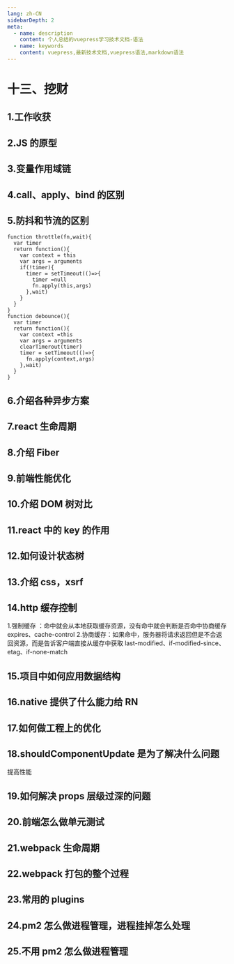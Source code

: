 ```yaml
---
lang: zh-CN
sidebarDepth: 2
meta:
  - name: description
    content: 个人总结的vuepress学习技术文档-语法
  - name: keywords
    content: vuepress,最新技术文档,vuepress语法,markdown语法
---
```


# 十三、挖财

## 1.工作收获

## 2.JS 的原型

## 3.变量作用域链

## 4.call、apply、bind 的区别

## 5.防抖和节流的区别

```
function throttle(fn,wait){
  var timer
  return function(){
    var context = this
    var args = arguments
    if(!timer){
      timer = setTimeout(()=>{
        timer =null
        fn.apply(this,args)
      },wait)
    }
  }
}
function debounce(){
  var timer
  return function(){
    var context =this
    var args = arguments
    clearTimerout(timer)
    timer = setTimeout(()=>{
      fn.apply(context,args)
    },wait)
  }
}
```

## 6.介绍各种异步方案

## 7.react 生命周期

## 8.介绍 Fiber

## 9.前端性能优化

## 10.介绍 DOM 树对比

## 11.react 中的 key 的作用

## 12.如何设计状态树

## 13.介绍 css，xsrf

## 14.http 缓存控制

1.强制缓存 ：命中就会从本地获取缓存资源，没有命中就会判断是否命中协商缓存 expires、cache-control 2.协商缓存：如果命中，服务器将请求返回但是不会返回资源，而是告诉客户端直接从缓存中获取 last-modified、if-modified-since、etag、if-none-match

## 15.项目中如何应用数据结构

## 16.native 提供了什么能力给 RN

## 17.如何做工程上的优化

## 18.shouldComponentUpdate 是为了解决什么问题

提高性能

## 19.如何解决 props 层级过深的问题

## 20.前端怎么做单元测试

## 21.webpack 生命周期

## 22.webpack 打包的整个过程

## 23.常用的 plugins

## 24.pm2 怎么做进程管理，进程挂掉怎么处理

## 25.不用 pm2 怎么做进程管理
